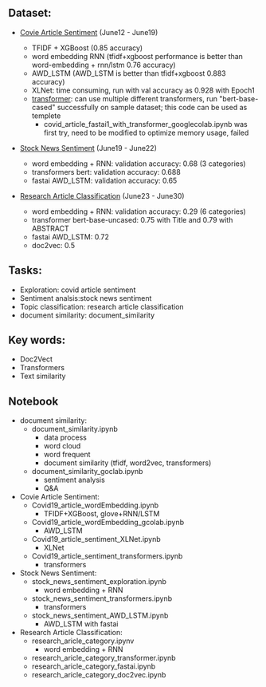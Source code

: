 ## Dataset:
* [Covie Article Sentiment](https://www.kaggle.com/saurabhshahane/covid-19-online-articles) (June12 - June19)
    - TFIDF + XGBoost (0.85 accuracy)
    - word embedding RNN (tfidf+xgboost performance is better than word-embedding + rnn/lstm 0.76 accuracy)
    - AWD_LSTM (AWD_LSTM is better than tfidf+xgboost 0.883 accuracy)
    - XLNet: time consuming, run with val accuracy as 0.928 with Epoch1
    - [transformer](https://github.com/jinfeijoy/NLP/blob/main/kaggle_article_analysis/Notebook/covid19_article_sentiment/Covid19_article_sentiment_transformers.ipynb): can use multiple different transformers, run "bert-base-cased" successfully on sample dataset; this code can be used as templete
        - covid_article_fastai1_with_transformer_googlecolab.ipynb was first try, need to be modified to optimize memory usage, failed
 
* [Stock News Sentiment](https://www.kaggle.com/sidarcidiacono/news-sentiment-analysis-for-stock-data-by-company) (June19 - June22)
    * word embedding + RNN: validation accuracy: 0.68 (3 categories)
    * transformers bert: validation accuracy: 0.688 
    * fastai AWD_LSTM: validation accuracy: 0.65
* [Research Article Classification](https://www.kaggle.com/blessondensil294/topic-modeling-for-research-articles?select=train.csv) (June23 - June30)
    * word embedding + RNN: validation accuracy:  0.29 (6 categories)
    * transformer bert-base-uncased: 0.75 with Title and 0.79 with ABSTRACT
    * fastai AWD_LSTM: 0.72
    * doc2vec: 0.5


## Tasks:
* Exploration: covid article sentiment
* Sentiment analsis:stock news sentiment
* Topic classification: research article classification
* document similarity: document_similarity


## Key words:
* Doc2Vect
* Transformers
* Text similarity

## Notebook
* document similarity:
    * document_similarity.ipynb
        * data process
        * word cloud
        * word frequent
        * document similarity (tfidf, word2vec, transformers)   
    * document_similarity_goclab.ipynb
        * sentiment analysis
        * Q&A    
* Covie Article Sentiment:
    * Covid19_article_wordEmbedding.ipynb
        * TFIDF+XGBoost, glove+RNN/LSTM
    * Covid19_article_wordEmbedding_gcolab.ipynb
        * AWD_LSTM   
    * Covid19_article_sentiment_XLNet.ipynb
        * XLNet 
    * Covid19_article_sentiment_transformers.ipynb
        * transformers 
* Stock News Sentiment: 
    * stock_news_sentiment_exploration.ipynb
        * word embedding + RNN 
    * stock_news_sentiment_transformers.ipynb
        * transformers 
    * stock_news_sentiment_AWD_LSTM.ipynb
        * AWD_LSTM with fastai 
* Research Article Classification:
    * research_aricle_category.ipynv
        * word embedding + RNN  
    * research_aricle_category_transformer.ipynb
    * research_aricle_category_fastai.ipynb
    * research_aricle_category_doc2vec.ipynb
